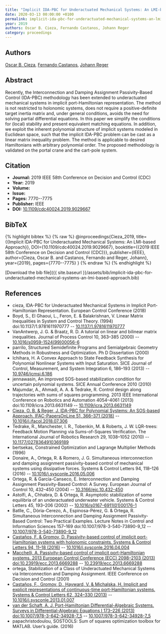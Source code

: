 ```yaml
---
title: "Implicit IDA-PBC for Underactuated Mechanical Systems: An LMI-based Approach"
date: 2020-03-13 00:00:00 +0100
permalink: implicit-ida-pbc-for-underactuated-mechanical-systems-an-lmi-based-approach
year: 2019
authors: Oscar B. Cieza, Fernando Castanos, Johann Reger
category: proceedings
---
```

 
## Authors
[Oscar B. Cieza](authors/oscar-b-cieza), [Fernando Castanos](authors/fernando-castanos), [Johann Reger](authors/johann-reger)
 
## Abstract
Recently, the Interconnection and Damping Assignment Passivity-Based Control (IDA-PBC) methodology has been extended to underactuated mechanical systems in implicit port-Hamiltonian representation. The method is not restricted to holonomic systems, does not require a positive-definite target inertia matrix and, under general conditions, avoids the need for solving partial differential equations. In this paper we simplify the conditions for (local) stability and present equivalent matching equations. In addition, we exploit the inherent polynomial structure of implicit systems modeled in Euclidean space, such that the implicit IDA-PBC problem can be cast as a linear matrix inequality problem. The method is applicable to desired Hamiltonians with arbitrary polynomial order. The proposed methodology is validated on the portal crane and the cart-pole system.
 
## Citation
- **Journal:** 2019 IEEE 58th Conference on Decision and Control (CDC)
- **Year:** 2019
- **Volume:** 
- **Issue:** 
- **Pages:** 7770--7775
- **Publisher:** IEEE
- **DOI:** [10.1109/cdc40024.2019.9029667](https://doi.org/10.1109/cdc40024.2019.9029667)
 
## BibTeX
{% highlight bibtex %}
{% raw %}
@inproceedings{Cieza_2019,
  title={{Implicit IDA-PBC for Underactuated Mechanical Systems: An LMI-based Approach}},
  DOI={10.1109/cdc40024.2019.9029667},
  booktitle={{2019 IEEE 58th Conference on Decision and Control (CDC)}},
  publisher={IEEE},
  author={Cieza, Oscar B. and Castanos, Fernando and Reger, Johann},
  year={2019},
  pages={7770--7775}
}
{% endraw %}
{% endhighlight %}
 
[Download the bib file]({{ site.baseurl }}/assets/bib/implicit-ida-pbc-for-underactuated-mechanical-systems-an-lmi-based-approach.bib)
 
## References
- cieza, IDA-PBC for Underactuated Mechanical Systems in Implicit Port-Hamiltonian Representation. European Control Conference (2018)
- Boyd, S., El Ghaoui, L., Feron, E. & Balakrishnan, V. Linear Matrix Inequalities in System and Control Theory. (1994) doi:10.1137/1.9781611970777 -- [10.1137/1.9781611970777](https://doi.org/10.1137/1.9781611970777)
- VanAntwerp, J. G. & Braatz, R. D. A tutorial on linear and bilinear matrix inequalities. Journal of Process Control 10, 363–385 (2000) -- [10.1016/s0959-1524(99)00056-6](https://doi.org/10.1016/s0959-1524(99)00056-6)
- parrilo, Structured Semidefinite Programs and Semialgebraic Geometry Methods in Robustness and Optimization. Ph D Dissertation (2000)
- Ichihara, H. A Convex Approach to State Feedback Synthesis for Polynomial Nonlinear Systems with Input Saturation. SICE Journal of Control, Measurement, and System Integration 6, 186–193 (2013) -- [10.9746/jcmsi.6.186](https://doi.org/10.9746/jcmsi.6.186)
- jennawasin, An improved SOS-based stabilization condition for uncertain polynomial systems. SICE Annual Conference 2010 (2010)
- Majumdar, A., Ahmadi, A. A. & Tedrake, R. Control design along trajectories with sums of squares programming. 2013 IEEE International Conference on Robotics and Automation 4054–4061 (2013) doi:10.1109/icra.2013.6631149 -- [10.1109/icra.2013.6631149](https://doi.org/10.1109/icra.2013.6631149)
- [Cieza, O. B. & Reger, J. IDA-PBC for Polynomial Systems: An SOS-based Approach. IFAC-PapersOnLine 51, 366–371 (2018)](ida-pbc-for-polynomial-systems-an-sos-based-approach) -- [10.1016/j.ifacol.2018.07.306](https://doi.org/10.1016/j.ifacol.2018.07.306)
- Tedrake, R., Manchester, I. R., Tobenkin, M. & Roberts, J. W. LQR-trees: Feedback Motion Planning via Sums-of-Squares Verification. The International Journal of Robotics Research 29, 1038–1052 (2010) -- [10.1177/0278364910369189](https://doi.org/10.1177/0278364910369189)
- bertsekas, Constrained Optimization and Lagrange Multiplier Methods (1996)
- Donaire, A., Ortega, R. & Romero, J. G. Simultaneous interconnection and damping assignment passivity-based control of mechanical systems using dissipative forces. Systems &amp; Control Letters 94, 118–126 (2016) -- [10.1016/j.sysconle.2016.05.006](https://doi.org/10.1016/j.sysconle.2016.05.006)
- Ortega, R. & García-Canseco, E. Interconnection and Damping Assignment Passivity-Based Control: A Survey. European Journal of Control 10, 432–450 (2004) -- [10.3166/ejc.10.432-450](https://doi.org/10.3166/ejc.10.432-450)
- Astolfi, A., Chhabra, D. & Ortega, R. Asymptotic stabilization of some equilibria of an underactuated underwater vehicle. Systems &amp; Control Letters 45, 193–206 (2002) -- [10.1016/s0167-6911(01)00176-1](https://doi.org/10.1016/s0167-6911(01)00176-1)
- Batlle, C., Dòria-Cerezo, A., Espinosa-Pérez, G. & Ortega, R. Simultaneous Interconnection and Damping Assignment Passivity-Based Control: Two Practical Examples. Lecture Notes in Control and Information Sciences 157–169 doi:10.1007/978-3-540-73890-9_12 -- [10.1007/978-3-540-73890-9_12](https://doi.org/10.1007/978-3-540-73890-9_12)
- [Castaños, F. & Gromov, D. Passivity-based control of implicit port-Hamiltonian systems with holonomic constraints. Systems &amp; Control Letters 94, 11–18 (2016)](passivity-based-control-of-implicit-port-hamiltonian-systems-with-holonomic-constraints) -- [10.1016/j.sysconle.2016.04.004](https://doi.org/10.1016/j.sysconle.2016.04.004)
- [Macchelli, A. Passivity-based control of implicit port-Hamiltonian systems. 2013 European Control Conference (ECC) 2098–2103 (2013) doi:10.23919/ecc.2013.6669288](passivity-based-control-of-implicit-port-hamiltonian-systems0) -- [10.23919/ecc.2013.6669288](https://doi.org/10.23919/ecc.2013.6669288)
- ortega, Stabilization of a Class of Underactuated Mechanical Systems via Interconnection and Damping Assignment. IEEE Conference on Decision and Control (2001)
- [Castaños, F., Gromov, D., Hayward, V. & Michalska, H. Implicit and explicit representations of continuous-time port-Hamiltonian systems. Systems &amp; Control Letters 62, 324–330 (2013)](implicit-and-explicit-representations-of-continuous-time-port-hamiltonian-systems) -- [10.1016/j.sysconle.2013.01.007](https://doi.org/10.1016/j.sysconle.2013.01.007)
- [van der Schaft, A. J. Port-Hamiltonian Differential-Algebraic Systems. Surveys in Differential-Algebraic Equations I 173–226 (2013) doi:10.1007/978-3-642-34928-7_5](port-hamiltonian-differential-algebraic-systems) -- [10.1007/978-3-642-34928-7_5](https://doi.org/10.1007/978-3-642-34928-7_5)
- papachristodoulou, SOSTOOLS: Sum of squares optimization toolbox for MATLAB. User&#x2019;s guide. (2016)

